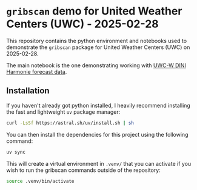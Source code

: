 # `gribscan` demo for United Weather Centers (UWC) - 2025-02-28

This repository contains the python environment and notebooks used to demonstrate the `gribscan` package for United Weather Centers (UWC) on 2025-02-28.

The main notebook is the one demonstrating working with [UWC-W DINI Harmonie forecast data](notebooks/uwcw-dini-lcd.ipynb).

## Installation

If you haven't already got python installed, I heavily recommend installing the fast and lightweight `uv` package manager:

```bash
curl -LsSf https://astral.sh/uv/install.sh | sh
```

You can then install the dependencies for this project using the following command:

```bash
uv sync
```

This will create a virtual environment in `.venv/` that you can activate if you wish to run the gribscan commands outside of the repository:

```bash
source .venv/bin/activate
```